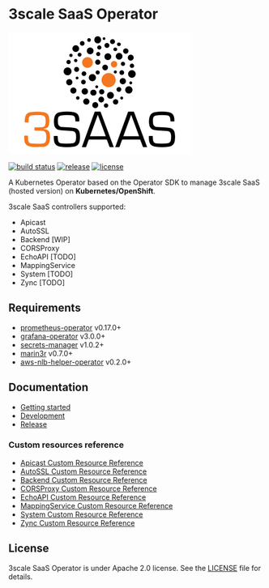 # 3scale SaaS Operator

![3scale-saas](docs/logos/3scale-saas-logo.svg)

[![build status](https://circleci.com/gh/3scale/saas-operator.svg?style=shield)](https://circleci.com/gh/3scale/saas-operator)
[![release](https://badgen.net/github/release/3scale/saas-operator)](https://github.com/3scale/saas-operator/releases)
[![license](https://badgen.net/github/license/3scale/saas-operator)](https://github.com/3scale/saas-operator/blob/master/LICENSE)

A Kubernetes Operator based on the Operator SDK to manage 3scale SaaS (hosted version) on **Kubernetes/OpenShift**.

3scale SaaS controllers supported:

* Apicast
* AutoSSL
* Backend [WIP]
* CORSProxy
* EchoAPI [TODO]
* MappingService
* System [TODO]
* Zync [TODO]

## Requirements

* [prometheus-operator](https://github.com/coreos/prometheus-operator) v0.17.0+
* [grafana-operator](https://github.com/integr8ly/grafana-operator) v3.0.0+
* [secrets-manager](https://github.com/tuenti/secrets-manager) v1.0.2+
* [marin3r](https://github.com/3scale/marin3r) v0.7.0+
* [aws-nlb-helper-operator](https://github.com/3scale/aws-nlb-helper-operator) v0.2.0+

## Documentation

* [Getting started](docs/getting-started.md)
* [Development](docs/development.md)
* [Release](docs/release.md)

### Custom resources reference

* [Apicast Custom Resource Reference](docs/reference/apicast-crd-reference.md)
* [AutoSSL Custom Resource Reference](docs/reference/autossl-crd-reference.md)
* [Backend Custom Resource Reference](docs/reference/backend-crd-reference.md)
* [CORSProxy Custom Resource Reference](docs/reference/corsproxy-crd-reference.md)
* [EchoAPI Custom Resource Reference](docs/reference/echoapi-crd-reference.md)
* [MappingService Custom Resource Reference](docs/reference/mappingservice-crd-reference.md)
* [System Custom Resource Reference](docs/reference/system-crd-reference.md)
* [Zync Custom Resource Reference](docs/reference/zync-crd-reference.md)

## License

3scale SaaS Operator is under Apache 2.0 license. See the [LICENSE](LICENSE) file for details.